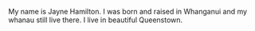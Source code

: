 My name is Jayne Hamilton. I was born and raised in Whanganui and my whanau still live there. I live in beautiful Queenstown. 